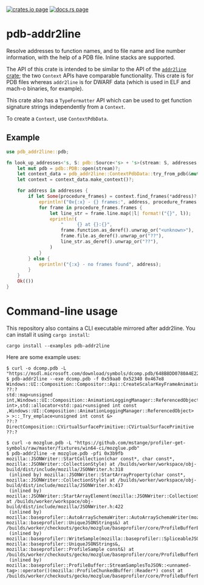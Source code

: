 [![crates.io page](http://meritbadge.herokuapp.com/pdb-addr2line)](https://crates.io/crates/pdb-addr2line)
[![docs.rs page](https://docs.rs/pdb-addr2line/badge.svg)](https://docs.rs/pdb-addr2line/)

# pdb-addr2line

Resolve addresses to function names, and to file name and line number
information, with the help of a PDB file. Inline stacks are supported.

The API of this crate is intended to be similar to the API of the
[`addr2line` crate](https://docs.rs/addr2line/); the two `Context` APIs
have comparable functionality. This crate is for PDB files whereas `addr2line`
is for DWARF data (which is used in ELF and mach-o binaries, for example).

This crate also has a `TypeFormatter` API which can be used to get function signature
strings independently from a `Context`.

To create a `Context`, use `ContextPdbData`.

## Example

```rust
use pdb_addr2line::pdb;

fn look_up_addresses<'s, S: pdb::Source<'s> + 's>(stream: S, addresses: &[u32]) -> pdb::Result<()> {
    let mut pdb = pdb::PDB::open(stream)?;
    let context_data = pdb_addr2line::ContextPdbData::try_from_pdb(&mut pdb)?;
    let context = context_data.make_context()?;

    for address in addresses {
        if let Some(procedure_frames) = context.find_frames(*address)? {
            eprintln!("0x{:x} - {} frames:", address, procedure_frames.frames.len());
            for frame in procedure_frames.frames {
                let line_str = frame.line.map(|l| format!("{}", l));
                eprintln!(
                    "     {} at {}:{}",
                    frame.function.as_deref().unwrap_or("<unknown>"),
                    frame.file.as_deref().unwrap_or("??"),
                    line_str.as_deref().unwrap_or("??"),
                )
            }
        } else {
            eprintln!("{:x} - no frames found", address);
        }
    }
    Ok(())
}
```

# Command-line usage

This repository also contains a CLI executable mirrored after addr2line.
You can install it using `cargo install`:

```
cargo install --examples pdb-addr2line
```

Here are some example uses:

```
$ curl -o dcomp.pdb -L "https://msdl.microsoft.com/download/symbols/dcomp.pdb/648B8DD0780A4E22FA7FA89B84633C231/dcomp.pdb"
$ pdb-addr2line --exe dcomp.pdb -f 0x59aa0 0x52340 0x467e8
Windows::UI::Composition::Compositor::Api::CreateScalarKeyFrameAnimation
??:?
std::map<unsigned int,Windows::UI::Composition::AnimationLoggingManager::ReferencedObject,std::less<unsigned int>,std::allocator<std::pair<unsigned int const ,Windows::UI::Composition::AnimationLoggingManager::ReferencedObject> > >::_Try_emplace<unsigned int const &>
??:?
DirectComposition::CVirtualSurfacePrimitive::CVirtualSurfacePrimitive
??:?
```

```
$ curl -o mozglue.pdb -L "https://github.com/mstange/profiler-get-symbols/raw/master/fixtures/win64-ci/mozglue.pdb"
$ pdb-addr2line -e mozglue.pdb -pfi 0x3b9fb
mozilla::JSONWriter::StartCollection(char const*, char const*, mozilla::JSONWriter::CollectionStyle) at /builds/worker/workspace/obj-build/dist/include/mozilla/JSONWriter.h:318
 (inlined by) mozilla::JSONWriter::StartArrayProperty(char const*, mozilla::JSONWriter::CollectionStyle) at /builds/worker/workspace/obj-build/dist/include/mozilla/JSONWriter.h:417
 (inlined by) mozilla::JSONWriter::StartArrayElement(mozilla::JSONWriter::CollectionStyle) at /builds/worker/workspace/obj-build/dist/include/mozilla/JSONWriter.h:422
 (inlined by) mozilla::baseprofiler::AutoArraySchemaWriter::AutoArraySchemaWriter(mozilla::baseprofiler::SpliceableJSONWriter&, mozilla::baseprofiler::UniqueJSONStrings&) at /builds/worker/checkouts/gecko/mozglue/baseprofiler/core/ProfileBufferEntry.cpp:141
 (inlined by) mozilla::baseprofiler::WriteSample(mozilla::baseprofiler::SpliceableJSONWriter&, mozilla::baseprofiler::UniqueJSONStrings&, mozilla::baseprofiler::ProfileSample const&) at /builds/worker/checkouts/gecko/mozglue/baseprofiler/core/ProfileBufferEntry.cpp:361
 (inlined by) mozilla::baseprofiler::ProfileBuffer::StreamSamplesToJSON::<unnamed-tag>::operator()(mozilla::ProfileChunkedBuffer::Reader*) const at /builds/worker/checkouts/gecko/mozglue/baseprofiler/core/ProfileBufferEntry.cpp:809
```
